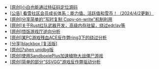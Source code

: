 + [[原创]小白也能通过特征码定位源码](https://bbs.kanxue.com/thread-283624.htm)
+ [[公告] 看雪社区会员成长体系：能力值、活跃值和雪币！（2024/4/2更新）](https://bbs.kanxue.com/thread-260144.htm)
+ [[原创]分享简单的"写时复制 Copy-on-write"机制利用](https://bbs.kanxue.com/thread-285331.htm)
+ [[原创]关于Rust红队武器开发，高级内存驻留，绕过edr/av等](https://bbs.kanxue.com/thread-286302.htm)
+ [[原创]悟饭游戏厅逆向分析](https://bbs.kanxue.com/thread-286194.htm)
+ [[原创]某PC游戏残血ACE反作弊ring3下的绕过分析](https://bbs.kanxue.com/thread-284667.htm)
+ [[分享]blackbox [复活版]](https://bbs.kanxue.com/thread-286308.htm)
+ [[原创]7shen unidbg版](https://bbs.kanxue.com/thread-286669.htm)
+ [[原创]使用SandboxiePlus加速植物大战僵尸游戏](https://bbs.kanxue.com/thread-286546.htm)
+ [[原创]简单的部分"SSVGG"游戏反作弊驱动分析](https://bbs.kanxue.com/thread-286409.htm)
